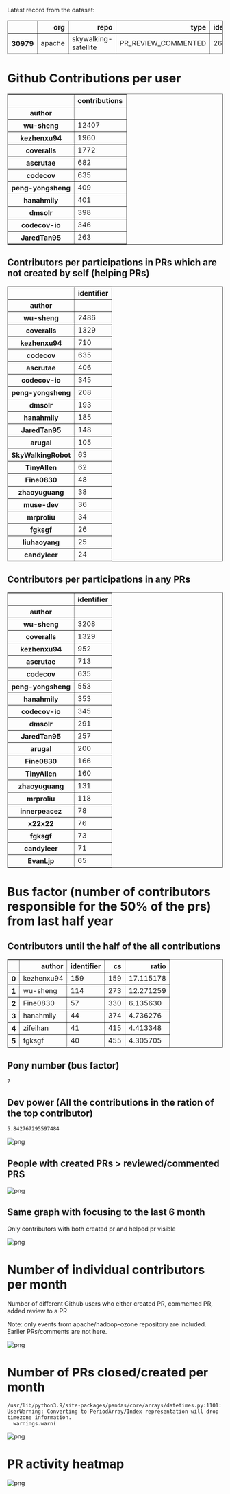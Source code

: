 Latest record from the dataset:




<div>
<table border="1" class="dataframe">
  <thead>
    <tr style="text-align: right;">
      <th></th>
      <th>org</th>
      <th>repo</th>
      <th>type</th>
      <th>identifier</th>
      <th>subidentifier</th>
      <th>date</th>
      <th>author</th>
      <th>owner</th>
      <th>project</th>
    </tr>
  </thead>
  <tbody>
    <tr>
      <th>30979</th>
      <td>apache</td>
      <td>skywalking-satellite</td>
      <td>PR_REVIEW_COMMENTED</td>
      <td>26</td>
      <td>NaN</td>
      <td>2021-02-14 00:21:54+00:00</td>
      <td>EvanLjp</td>
      <td>EvanLjp</td>
      <td>skywalking</td>
    </tr>
  </tbody>
</table>
</div>



# Github Contributions per user





<div>
<table border="1" class="dataframe">
  <thead>
    <tr style="text-align: right;">
      <th></th>
      <th>contributions</th>
    </tr>
    <tr>
      <th>author</th>
      <th></th>
    </tr>
  </thead>
  <tbody>
    <tr>
      <th>wu-sheng</th>
      <td>12407</td>
    </tr>
    <tr>
      <th>kezhenxu94</th>
      <td>1960</td>
    </tr>
    <tr>
      <th>coveralls</th>
      <td>1772</td>
    </tr>
    <tr>
      <th>ascrutae</th>
      <td>682</td>
    </tr>
    <tr>
      <th>codecov</th>
      <td>635</td>
    </tr>
    <tr>
      <th>peng-yongsheng</th>
      <td>409</td>
    </tr>
    <tr>
      <th>hanahmily</th>
      <td>401</td>
    </tr>
    <tr>
      <th>dmsolr</th>
      <td>398</td>
    </tr>
    <tr>
      <th>codecov-io</th>
      <td>346</td>
    </tr>
    <tr>
      <th>JaredTan95</th>
      <td>263</td>
    </tr>
  </tbody>
</table>
</div>



## Contributors per participations in PRs which are not created by self (helping PRs)




<div>
<table border="1" class="dataframe">
  <thead>
    <tr style="text-align: right;">
      <th></th>
      <th>identifier</th>
    </tr>
    <tr>
      <th>author</th>
      <th></th>
    </tr>
  </thead>
  <tbody>
    <tr>
      <th>wu-sheng</th>
      <td>2486</td>
    </tr>
    <tr>
      <th>coveralls</th>
      <td>1329</td>
    </tr>
    <tr>
      <th>kezhenxu94</th>
      <td>710</td>
    </tr>
    <tr>
      <th>codecov</th>
      <td>635</td>
    </tr>
    <tr>
      <th>ascrutae</th>
      <td>406</td>
    </tr>
    <tr>
      <th>codecov-io</th>
      <td>345</td>
    </tr>
    <tr>
      <th>peng-yongsheng</th>
      <td>208</td>
    </tr>
    <tr>
      <th>dmsolr</th>
      <td>193</td>
    </tr>
    <tr>
      <th>hanahmily</th>
      <td>185</td>
    </tr>
    <tr>
      <th>JaredTan95</th>
      <td>148</td>
    </tr>
    <tr>
      <th>arugal</th>
      <td>105</td>
    </tr>
    <tr>
      <th>SkyWalkingRobot</th>
      <td>63</td>
    </tr>
    <tr>
      <th>TinyAllen</th>
      <td>62</td>
    </tr>
    <tr>
      <th>Fine0830</th>
      <td>48</td>
    </tr>
    <tr>
      <th>zhaoyuguang</th>
      <td>38</td>
    </tr>
    <tr>
      <th>muse-dev</th>
      <td>36</td>
    </tr>
    <tr>
      <th>mrproliu</th>
      <td>34</td>
    </tr>
    <tr>
      <th>fgksgf</th>
      <td>26</td>
    </tr>
    <tr>
      <th>liuhaoyang</th>
      <td>25</td>
    </tr>
    <tr>
      <th>candyleer</th>
      <td>24</td>
    </tr>
  </tbody>
</table>
</div>



## Contributors per participations in any PRs




<div>
<table border="1" class="dataframe">
  <thead>
    <tr style="text-align: right;">
      <th></th>
      <th>identifier</th>
    </tr>
    <tr>
      <th>author</th>
      <th></th>
    </tr>
  </thead>
  <tbody>
    <tr>
      <th>wu-sheng</th>
      <td>3208</td>
    </tr>
    <tr>
      <th>coveralls</th>
      <td>1329</td>
    </tr>
    <tr>
      <th>kezhenxu94</th>
      <td>952</td>
    </tr>
    <tr>
      <th>ascrutae</th>
      <td>713</td>
    </tr>
    <tr>
      <th>codecov</th>
      <td>635</td>
    </tr>
    <tr>
      <th>peng-yongsheng</th>
      <td>553</td>
    </tr>
    <tr>
      <th>hanahmily</th>
      <td>353</td>
    </tr>
    <tr>
      <th>codecov-io</th>
      <td>345</td>
    </tr>
    <tr>
      <th>dmsolr</th>
      <td>291</td>
    </tr>
    <tr>
      <th>JaredTan95</th>
      <td>257</td>
    </tr>
    <tr>
      <th>arugal</th>
      <td>200</td>
    </tr>
    <tr>
      <th>Fine0830</th>
      <td>166</td>
    </tr>
    <tr>
      <th>TinyAllen</th>
      <td>160</td>
    </tr>
    <tr>
      <th>zhaoyuguang</th>
      <td>131</td>
    </tr>
    <tr>
      <th>mrproliu</th>
      <td>118</td>
    </tr>
    <tr>
      <th>innerpeacez</th>
      <td>78</td>
    </tr>
    <tr>
      <th>x22x22</th>
      <td>76</td>
    </tr>
    <tr>
      <th>fgksgf</th>
      <td>73</td>
    </tr>
    <tr>
      <th>candyleer</th>
      <td>71</td>
    </tr>
    <tr>
      <th>EvanLjp</th>
      <td>65</td>
    </tr>
  </tbody>
</table>
</div>



# Bus factor (number of contributors responsible for the 50% of the prs) from last half year

## Contributors until the half of the all contributions




<div>
<table border="1" class="dataframe">
  <thead>
    <tr style="text-align: right;">
      <th></th>
      <th>author</th>
      <th>identifier</th>
      <th>cs</th>
      <th>ratio</th>
    </tr>
  </thead>
  <tbody>
    <tr>
      <th>0</th>
      <td>kezhenxu94</td>
      <td>159</td>
      <td>159</td>
      <td>17.115178</td>
    </tr>
    <tr>
      <th>1</th>
      <td>wu-sheng</td>
      <td>114</td>
      <td>273</td>
      <td>12.271259</td>
    </tr>
    <tr>
      <th>2</th>
      <td>Fine0830</td>
      <td>57</td>
      <td>330</td>
      <td>6.135630</td>
    </tr>
    <tr>
      <th>3</th>
      <td>hanahmily</td>
      <td>44</td>
      <td>374</td>
      <td>4.736276</td>
    </tr>
    <tr>
      <th>4</th>
      <td>zifeihan</td>
      <td>41</td>
      <td>415</td>
      <td>4.413348</td>
    </tr>
    <tr>
      <th>5</th>
      <td>fgksgf</td>
      <td>40</td>
      <td>455</td>
      <td>4.305705</td>
    </tr>
  </tbody>
</table>
</div>



## Pony number (bus factor)




    7



## Dev power (All the contributions in the ration of the top contributor)




    5.842767295597484




    
![png](github-contributions_files/github-contributions_18_0.png)
    


## People with created PRs > reviewed/commented PRS


    
![png](github-contributions_files/github-contributions_21_0.png)
    


## Same graph with focusing to the last 6 month

Only contributors with both created pr and helped pr visible


    
![png](github-contributions_files/github-contributions_25_0.png)
    


# Number of individual contributors per month

Number of different Github users who either created PR, commented PR, added review to a PR

Note: only events from apache/hadoop-ozone repository are included. Earlier PRs/comments are not here.


    
![png](github-contributions_files/github-contributions_28_0.png)
    


# Number of PRs closed/created per month

    /usr/lib/python3.9/site-packages/pandas/core/arrays/datetimes.py:1101: UserWarning: Converting to PeriodArray/Index representation will drop timezone information.
      warnings.warn(



    
![png](github-contributions_files/github-contributions_31_0.png)
    


# PR activity heatmap


    
![png](github-contributions_files/github-contributions_34_0.png)
    

